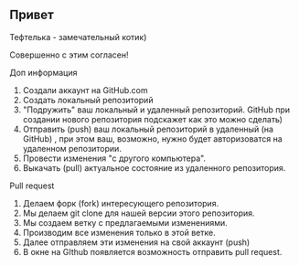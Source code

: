 ## Привет

Тефтелька - замечательный котик)

Совершенно с этим согласен!

Доп информация

1. Создали аккаунт на GitHub.com
2. Создать локальный репозиторий 
3. "Подружить" ваш локальный и удаленный репозиторий. GitHub при создании нового репозитория подскажет как это можно сделать)
4. Отправить (push) ваш локальный репозиторий в удаленный (на GitHub) , при этом ваш, возможно, нужно будет авторизоватся на удаленном репозитории. 
5. Провести изменения "с другого компьютера".
6. Выкачать (pull) актуальное состояние из удаленного репозитория.

Pull request

1. Делаем форк (fork) интересующего репозитория.
2. Мы делаем git clone для нашей версии этого репозитория. 
3. Мы создаем ветку с предлагаемыми изменениями. 
4. Производим все изменения только в этой ветке.
5. Далее отправляем эти изменения на свой аккаунт (push)
6. В окне на GIthub появляется возможность отправить pull request.
